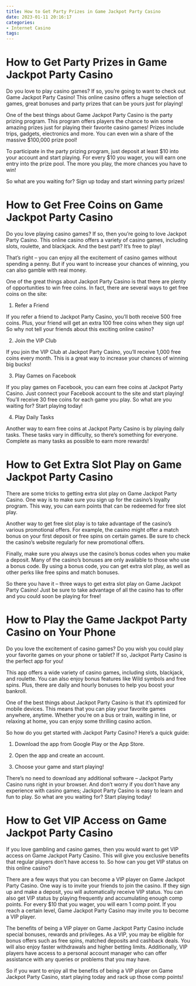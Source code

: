 ```yaml
---
title: How to Get Party Prizes in Game Jackpot Party Casino
date: 2023-01-11 20:16:17
categories:
- Internet Casino
tags:
---
```



#  How to Get Party Prizes in Game Jackpot Party Casino

Do you love to play casino games? If so, you’re going to want to check out Game Jackpot Party Casino! This online casino offers a huge selection of games, great bonuses and party prizes that can be yours just for playing!

One of the best things about Game Jackpot Party Casino is the party prizing program. This program offers players the chance to win some amazing prizes just for playing their favorite casino games! Prizes include trips, gadgets, electronics and more. You can even win a share of the massive $100,000 prize pool!

To participate in the party prizing program, just deposit at least $10 into your account and start playing. For every $10 you wager, you will earn one entry into the prize pool. The more you play, the more chances you have to win!

So what are you waiting for? Sign up today and start winning party prizes!

#  How to Get Free Coins on Game Jackpot Party Casino

Do you love playing casino games? If so, then you’re going to love Jackpot Party Casino. This online casino offers a variety of casino games, including slots, roulette, and blackjack. And the best part? It’s free to play!

That’s right – you can enjoy all the excitement of casino games without spending a penny. But if you want to increase your chances of winning, you can also gamble with real money.

One of the great things about Jackpot Party Casino is that there are plenty of opportunities to win free coins. In fact, there are several ways to get free coins on the site:

1. Refer a Friend

If you refer a friend to Jackpot Party Casino, you’ll both receive 500 free coins. Plus, your friend will get an extra 100 free coins when they sign up! So why not tell your friends about this exciting online casino?

2. Join the VIP Club

If you join the VIP Club at Jackpot Party Casino, you’ll receive 1,000 free coins every month. This is a great way to increase your chances of winning big bucks!

3. Play Games on Facebook

If you play games on Facebook, you can earn free coins at Jackpot Party Casino. Just connect your Facebook account to the site and start playing! You’ll receive 30 free coins for each game you play. So what are you waiting for? Start playing today!

4. Play Daily Tasks

Another way to earn free coins at Jackpot Party Casino is by playing daily tasks. These tasks vary in difficulty, so there’s something for everyone. Complete as many tasks as possible to earn more rewards!

#  How to Get Extra Slot Play on Game Jackpot Party Casino

There are some tricks to getting extra slot play on Game Jackpot Party Casino. One way is to make sure you sign up for the casino’s loyalty program. This way, you can earn points that can be redeemed for free slot play.

Another way to get free slot play is to take advantage of the casino’s various promotional offers. For example, the casino might offer a match bonus on your first deposit or free spins on certain games. Be sure to check the casino’s website regularly for new promotional offers.

Finally, make sure you always use the casino’s bonus codes when you make a deposit. Many of the casino’s bonuses are only available to those who use a bonus code. By using a bonus code, you can get extra slot play, as well as other perks like free spins and match bonuses.

So there you have it – three ways to get extra slot play on Game Jackpot Party Casino! Just be sure to take advantage of all the casino has to offer and you could soon be playing for free!

#  How to Play the Game Jackpot Party Casino on Your Phone

Do you love the excitement of casino games? Do you wish you could play your favorite games on your phone or tablet? If so, Jackpot Party Casino is the perfect app for you!

This app offers a wide variety of casino games, including slots, blackjack, and roulette. You can also enjoy bonus features like Wild symbols and free spins. Plus, there are daily and hourly bonuses to help you boost your bankroll.

One of the best things about Jackpot Party Casino is that it’s optimized for mobile devices. This means that you can play your favorite games anywhere, anytime. Whether you’re on a bus or train, waiting in line, or relaxing at home, you can enjoy some thrilling casino action.

So how do you get started with Jackpot Party Casino? Here’s a quick guide:

1) Download the app from Google Play or the App Store.

2) Open the app and create an account.

3) Choose your game and start playing!

There’s no need to download any additional software – Jackpot Party Casino runs right in your browser. And don’t worry if you don’t have any experience with casino games; Jackpot Party Casino is easy to learn and fun to play. So what are you waiting for? Start playing today!

#  How to Get VIP Access on Game Jackpot Party Casino

If you love gambling and casino games, then you would want to get VIP access on Game Jackpot Party Casino. This will give you exclusive benefits that regular players don’t have access to. So how can you get VIP status on this online casino?

There are a few ways that you can become a VIP player on Game Jackpot Party Casino. One way is to invite your friends to join the casino. If they sign up and make a deposit, you will automatically receive VIP status. You can also get VIP status by playing frequently and accumulating enough comp points. For every $10 that you wager, you will earn 1 comp point. If you reach a certain level, Game Jackpot Party Casino may invite you to become a VIP player.

The benefits of being a VIP player on Game Jackpot Party Casino include special bonuses, rewards and privileges. As a VIP, you may be eligible for bonus offers such as free spins, matched deposits and cashback deals. You will also enjoy faster withdrawals and higher betting limits. Additionally, VIP players have access to a personal account manager who can offer assistance with any queries or problems that you may have.

So if you want to enjoy all the benefits of being a VIP player on Game Jackpot Party Casino, start playing today and rack up those comp points!